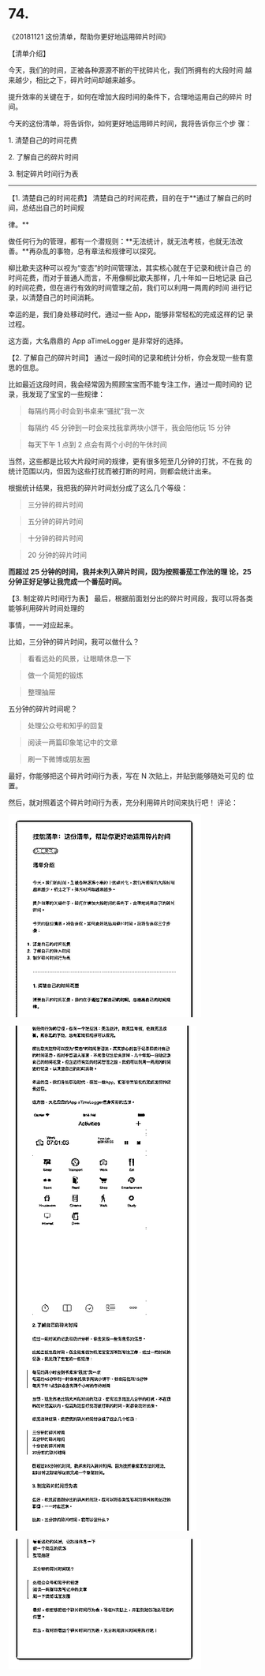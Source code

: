 # 74.

《20181121 这份清单，帮助你更好地运用碎片时间》

【清单介绍】

今天，我们的时间，正被各种源源不断的干扰碎片化，我们所拥有的大段时间 越来越少，相比之下，碎片时间却越来越多。

提升效率的关键在于，如何在增加大段时间的条件下，合理地运用自己的碎片 时间。

今天的这份清单，将告诉你，如何更好地运用碎片时间，我将告诉你三个步 骤：

1\. 清楚自己的时间花费

2\. 了解自己的碎片时间

3\. 制定碎片时间行为表

---

【1\. 清楚自己的时间花费】 清楚自己的时间花费，目的在于**通过了解自己的时间，总结出自己的时间规

律。**

做任何行为的管理，都有一个潜规则：**无法统计，就无法考核，也就无法改 善。**再杂乱的事物，总有章法和规律可以探究。

柳比歇夫这种可以视为“变态”的时间管理法，其实核心就在于记录和统计自己 的时间花费，而对于普通人而言，不用像柳比歇夫那样，几十年如一日地记录 自己的时间花费，但在进行有效的时间管理之前，我们可以利用一两周的时间 进行记录，以清楚自己的时间消耗。

幸运的是，我们身处移动时代，通过一些 App，能够非常轻松的完成这样的记 录过程。

这方面，大名鼎鼎的 App aTimeLogger 是非常好的选择。

【2\. 了解自己的碎片时间】 通过一段时间的记录和统计分析，你会发现一些有意思的信息。

比如最近这段时间，我会经常因为照顾宝宝而不能专注工作，通过一周时间的 记录，我发现了宝宝的一些规律：

> 每隔约两小时会到书桌来“骚扰”我一次

> 每隔约 45 分钟到一时会来找我拿两块小饼干，我会陪他玩 15 分钟

> 每天下午 1 点到 2 点会有两个小时的午休时间

当然，这些都是比较大片段时间的规律，更有很多短至几分钟的打扰，不在我 的统计范围以内，但因为这些打扰而被打断的时间，则都会统计出来。

根据统计结果，我把我的碎片时间划分成了这么几个等级：

> 三分钟的碎片时间

> 五分钟的碎片时间

> 十分钟的碎片时间

> 20 分钟的碎片时间

**而超过 25 分钟的时间，我并未列入碎片时间，因为按照番茄工作法的理 论，25 分钟正好足够让我完成一个番茄时间。**

【3\. 制定碎片时间行为表】 最后，根据前面划分出的碎片时间段，我可以将各类能够利用碎片时间处理的

事情，一一对应起来。

比如，三分钟的碎片时间，我可以做什么？

> 看看远处的风景，让眼睛休息一下

> 做一个简短的锻炼

> 整理抽屉

五分钟的碎片时间呢？

> 处理公众号和知乎的回复

> 阅读一两篇印象笔记中的文章

> 刷一下微博或朋友圈

最好，你能够把这个碎片时间行为表，写在 N 次贴上，并贴到能够随处可见的 位置。

然后，就对照着这个碎片时间行为表，充分利用碎片时间来执行吧！ 评论：

![image](img/Image_169.png)

![image](img/Image_170.png)

![image](img/Image_171.png)